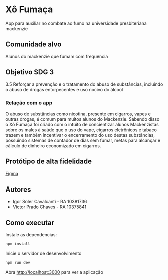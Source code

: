 # Xô Fumaça
App para auxiliar no combate ao fumo na universidade presbiteriana mackenzie

## Comunidade alvo
Alunos do mackenzie que fumam com frequência

## Objetivo SDG 3
3.5 Reforçar a prevenção e o tratamento do abuso de substâncias, incluindo o abuso de drogas entorpecentes e uso nocivo do álcool

### Relação com o app
 O abuso de substâncias como nicotina, presente em cigarros, vapes e outras drogas, é comum para muitos alunos do Mackenzie. Sabendo disso o Xô Fumaça foi criado com o intúito de concientizar alunos Mackenzistas sobre os males à saúde que o uso do vape, cigarros eletrônicos e tabaco trazem e também incentivar o encerramento do uso destas substâncias, possuindo sistemas de contador de dias sem fumar, metas para alcançar e cálculo de dinheiro economizado em cigarros.

## Protótipo de alta fidelidade
[Figma](https://www.figma.com/file/SMVhtWcKd0rHhIvW65bBLu/X%C3%B4-fuma%C3%A7a?type=design&node-id=1%3A2&mode=design&t=jJBvjAJXvrq4yyU1-1)

## Autores

- Igor Soler Cavalcanti - RA 10381736
- Victor Prado Chaves - RA 10375841

## Como executar

Instale as dependencias:
```bash
npm install
```

Inicie o servidor de desenvolvimento
```bash
npm run dev
```

Abra [http://localhost:3000](http://localhost:3000) para ver a aplicação
